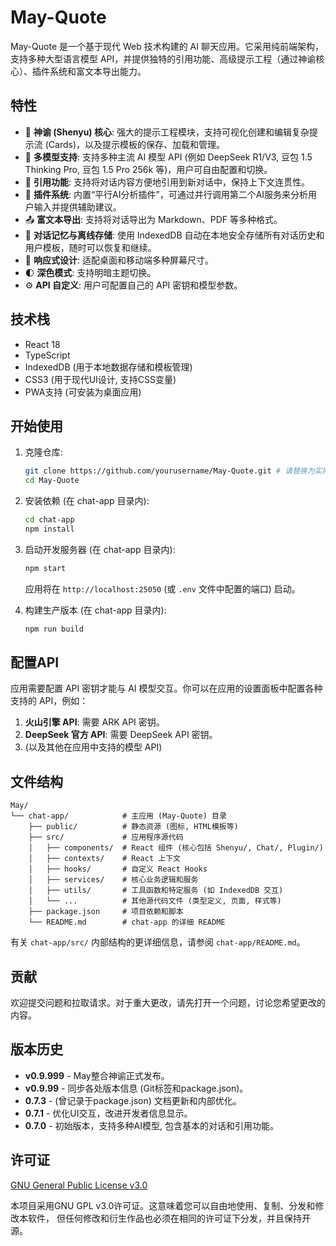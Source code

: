 # May-Quote

May-Quote 是一个基于现代 Web 技术构建的 AI 聊天应用。它采用纯前端架构，支持多种大型语言模型 API，并提供独特的引用功能、高级提示工程（通过神谕核心）、插件系统和富文本导出能力。

## 特性

- 🚀 **神谕 (Shenyu) 核心**: 强大的提示工程模块，支持可视化创建和编辑复杂提示流 (Cards)，以及提示模板的保存、加载和管理。
- 🤖 **多模型支持**: 支持多种主流 AI 模型 API (例如 DeepSeek R1/V3, 豆包 1.5 Thinking Pro, 豆包 1.5 Pro 256k 等)，用户可自由配置和切换。
- 🔗 **引用功能**: 支持将对话内容方便地引用到新对话中，保持上下文连贯性。
- 🔌 **插件系统**: 内置“平行AI分析插件”，可通过并行调用第二个AI服务来分析用户输入并提供辅助建议。
- 📤 **富文本导出**: 支持将对话导出为 Markdown、PDF 等多种格式。
- 🧠 **对话记忆与离线存储**: 使用 IndexedDB 自动在本地安全存储所有对话历史和用户模板，随时可以恢复和继续。
- 📱 **响应式设计**: 适配桌面和移动端多种屏幕尺寸。
- 🌓 **深色模式**: 支持明暗主题切换。
- ⚙️ **API 自定义**: 用户可配置自己的 API 密钥和模型参数。

## 技术栈

- React 18
- TypeScript
- IndexedDB (用于本地数据存储和模板管理)
- CSS3 (用于现代UI设计, 支持CSS变量)
- PWA支持 (可安装为桌面应用)

## 开始使用

1.  克隆仓库:
    ```bash
    git clone https://github.com/yourusername/May-Quote.git # 请替换为实际仓库地址
    cd May-Quote
    ```

2.  安装依赖 (在 chat-app 目录内):
    ```bash
    cd chat-app
    npm install
    ```

3.  启动开发服务器 (在 chat-app 目录内):
    ```bash
    npm start
    ```
    应用将在 `http://localhost:25050` (或 `.env` 文件中配置的端口) 启动。

4.  构建生产版本 (在 chat-app 目录内):
    ```bash
    npm run build
    ```

## 配置API

应用需要配置 API 密钥才能与 AI 模型交互。你可以在应用的设置面板中配置各种支持的 API，例如：

1.  **火山引擎 API**: 需要 ARK API 密钥。
2.  **DeepSeek 官方 API**: 需要 DeepSeek API 密钥。
3.  (以及其他在应用中支持的模型 API)

## 文件结构

```
May/
└── chat-app/            # 主应用 (May-Quote) 目录
    ├── public/          # 静态资源 (图标, HTML模板等)
    ├── src/             # 应用程序源代码
    │   ├── components/  # React 组件 (核心包括 Shenyu/, Chat/, Plugin/)
    │   ├── contexts/    # React 上下文
    │   ├── hooks/       # 自定义 React Hooks
    │   ├── services/    # 核心业务逻辑和服务
    │   ├── utils/       # 工具函数和特定服务 (如 IndexedDB 交互)
    │   └── ...          # 其他源代码文件 (类型定义, 页面, 样式等)
    ├── package.json     # 项目依赖和脚本
    └── README.md        # chat-app 的详细 README
```
有关 `chat-app/src/` 内部结构的更详细信息，请参阅 `chat-app/README.md`。

## 贡献

欢迎提交问题和拉取请求。对于重大更改，请先打开一个问题，讨论您希望更改的内容。

## 版本历史

- **v0.9.999** - May整合神谕正式发布。
- **v0.9.99** - 同步各处版本信息 (Git标签和package.json)。
- **0.7.3** - (曾记录于package.json) 文档更新和内部优化。
- **0.7.1** - 优化UI交互，改进开发者信息显示。
- **0.7.0** - 初始版本，支持多种AI模型, 包含基本的对话和引用功能。

## 许可证

[GNU General Public License v3.0](https://choosealicense.com/licenses/gpl-3.0/)

本项目采用GNU GPL v3.0许可证。这意味着您可以自由地使用、复制、分发和修改本软件，
但任何修改和衍生作品也必须在相同的许可证下分发，并且保持开源。
